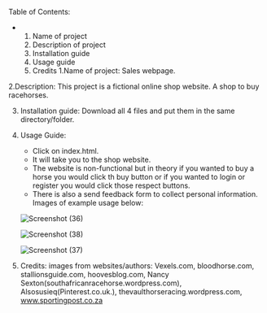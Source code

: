 Table of Contents:
- 1. Name of project
  2. Description of project
  3. Installation guide
  4. Usage guide
  5. Credits
1.Name of project: Sales webpage.

2.Description: This project is a fictional online shop website. A shop to buy racehorses.

3. Installation guide: Download all 4 files and put them in the same directory/folder.

4. Usage Guide:
   - Click on index.html.
   - It will take you to the shop website.
   - The website is non-functional but in theory if you wanted to buy a horse you would click th buy button
    or if you wanted to login or register you would click those respect buttons.
   - There is also a send feedback form to collect personal information.
   Images of example usage below:

   
   ![Screenshot (36)](https://github.com/wescoder2024/rockband/assets/167479161/0650bccb-57d1-4ed7-be6c-92d08bb56793)
   
   ![Screenshot (38)](https://github.com/wescoder2024/rockband/assets/167479161/3e0d454d-93d9-45a6-a0be-5a8960157efc)
   
   ![Screenshot (37)](https://github.com/wescoder2024/rockband/assets/167479161/407093f4-5380-4676-8f4e-16a16a74eb63)

5. Credits:
   images from websites/authors:
   Vexels.com, bloodhorse.com, stallionsguide.com, hoovesblog.com, Nancy Sexton(southafricanracehorse.wordpress.com), Alsosusieq(Pinterest.co.uk.), thevaulthorseracing.wordpress.com,
   www.sportingpost.co.za 
   
